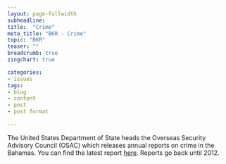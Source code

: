 ```yaml
---
layout: page-fullwidth
subheadline:
title:  "Crime"
meta_title: "BKR - Crime"
topic: "BKR"
teaser: ""
breadcrumb: true
zingchart: true

categories:
- issues
tags:
- blog
- content
- post
- post format

---
```

The United States Department of State heads the Overseas Security Advisory Council (OSAC) which releases annual reports on crime in the Bahamas. You can find the latest report [here][1]. Reports go back until 2012.

[1]: http://www.osac.gov/pages/ContentReportDetails.aspx?cid=19192

<!-- Murder Graph -->
<!--Note: Comments using javascript convention (//) will result in build errors-->
<div id="chartDiv"></div>
<script>
	var chartData = {
      type: "bar",
      title: {
        text: "Murders in the Bahamas by Year"
      },
      "scale-x": {
       "items-overlap": false,
       label: {
        text: "Year"
      },
      values: [2000, 2001, 2002, 2003, 2004, 2005, 2006, 2007, 2008, 2009, 2010, 2011, 2012, 2013, 2014, 2015] 
    },
    "scale-y":{
    	label: {
    		text: "Murder Count"
    	},
    	step: 20
    },
    "crosshair-x":{
    	plotLabel:{

    	}
    },
    plot:{
    	tooltip:{
    		visible : false
    	}
    },
      series: [
      { 
      	values: [73, 43, 52, 50, 44, 50, 60, 78, 72, 87, 94, 127, 111, 119, 122, 149],
      	backgroundColor:"#BF0000",
      	text: "Murders"
      }
      ]
    };
    zingchart.render({
    	id: "chartDiv",
    	data: chartData,
    	height: 400,
    });
  </script>